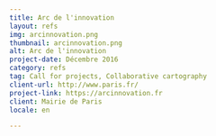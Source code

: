 ```yaml
---
title: Arc de l'innovation
layout: refs
img: arcinnovation.png
thumbnail: arcinnovation.png
alt: Arc de l'innovation
project-date: Décembre 2016
category: refs
tag: Call for projects, Collaborative cartography
client-url: http://www.paris.fr/
project-link: https://arcinnovation.fr
client: Mairie de Paris
locale: en

---
```

